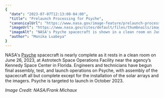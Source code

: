 ```yaml
---
{
  "date": "2023-07-07T12:13:00-04:00",
  "title": "Prelaunch Processing for Psyche",
  "canonicalUrl": "https://www.nasa.gov/image-feature/prelaunch-processing-for-psyche",
  "imageUrl": "https://www.nasa.gov/sites/default/files/thumbnails/image/ksc-20230626-ph-fmx01_0015orig.jpg",
  "imageAlt": "NASA's Psyche spacecraft is shown in a clean room on June 26, 2023, at Astrotech Space Operations Facility near the agency’s Kennedy Space Center in Florida.",
  "author": "Monika Luabeya"
}
---
```


NASA's [Psyche](https://www.nasa.gov/psyche) spacecraft is nearly complete as it rests in a clean room on June 26, 2023, at Astrotech Space Operations Facility near the agency’s Kennedy Space Center in Florida. Engineers and technicians have begun final assembly, test, and launch operations on Psyche, with assembly of the spacecraft all but complete except for the installation of the solar arrays and the imagers. Psyche is targeted to launch in October 2023.

_Image Credit: NASA/Frank Michaux_
